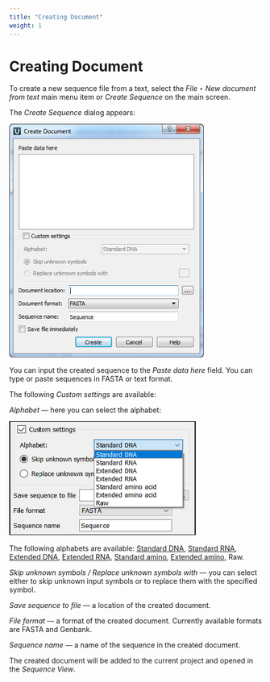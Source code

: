 ```yaml
---
title: "Creating Document"
weight: 1
---
```



# Creating Document

To create a new sequence file from a text, select the _File ‣ New document from text_ main menu item or _Create Sequence_ on the main screen.

The _Create Sequence_ dialog appears:


![](/images/65929276/65929278.png)

You can input the created sequence to the _Paste data here_ field. You can type or paste sequences in FASTA or text format.

The following _Custom settings_ are available:

_Alphabet_ — here you can select the alphabet:


![](/images/65929276/94078811.png)

The following alphabets are available: [Standard DNA](http://en.wikipedia.org/wiki/Nucleic_acid_notation), [Standard RNA](http://en.wikipedia.org/wiki/Nucleic_acid_notation), [Extended DNA](http://en.wikipedia.org/wiki/Nucleic_acid_notation), [Extended RNA](http://en.wikipedia.org/wiki/Nucleic_acid_notation), [Standard amino](http://en.wikipedia.org/wiki/Amino_acid_notation#Table_of_standard_amino_acid_abbreviations_and_properties), [Extended amino](http://en.wikipedia.org/wiki/Amino_acid_notation#Table_of_standard_amino_acid_abbreviations_and_properties), Raw.

_Skip unknown symbols / Replace unknown symbols with_ — you can select either to skip unknown input symbols or to replace them with the specified symbol.

_Save sequence to file_ — a location of the created document.

_File format_ — a format of the created document. Currently available formats are FASTA and Genbank.

_Sequence name_ — a name of the sequence in the created document.

The created document will be added to the current project and opened in the _Sequence View_.
